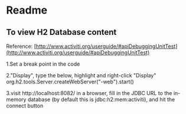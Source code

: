 # Readme

## To view H2 Database content 

Reference: [http://www.activiti.org/userguide/#apiDebuggingUnitTest](http://www.activiti.org/userguide/#apiDebuggingUnitTest)

1.Set a break point in the code

2."Display", type the below, highlight and right-click "Display" org.h2.tools.Server.createWebServer("-web").start()

3.visit http://localhost:8082/ in a browser, fill in the JDBC URL to the in-memory database (by default this is jdbc:h2:mem:activiti), and hit the connect button
